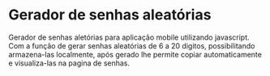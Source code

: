 # Gerador de senhas aleatórias #
Gerador de senhas aletórias para aplicação mobile utilizando javascript.
Com a função de gerar senhas aleatórias de 6 a 20 digitos,
possibilitando armazena-las localmente, após gerado lhe permite copiar automaticamente e visualiza-las na pagina de senhas.
